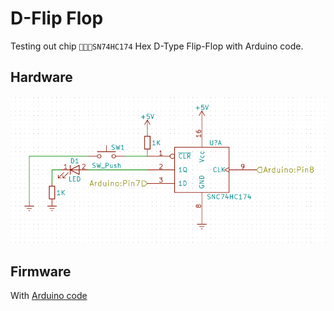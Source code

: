 # D-Flip Flop

Testing out chip `SN74HC174` Hex D-Type Flip-Flop with Arduino code.

## Hardware

![](hardware.png)

## Firmware

With [Arduino code](main.ino)
